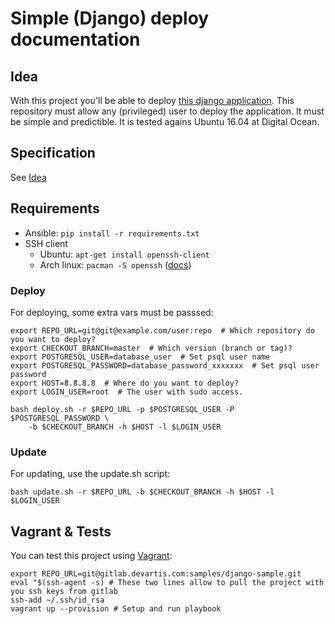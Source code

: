 # Simple (Django) deploy documentation

## Idea

With this project you'll be able to deploy [this django application](https://gitlab.devartis.com/samples/django-sample).
This repository must allow any (privileged) user to deploy the application.
It must be simple and predictible.
It is tested agains Ubuntu 16.04 at Digital Ocean.

## Specification

See [Idea](docs/idea.md)

## Requirements

- Ansible: `pip install -r requirements.txt`
- SSH client
  - Ubuntu: `apt-get install openssh-client`
  - Arch linux: `pacman -S openssh` ([docs](https://wiki.archlinux.org/index.php/Secure_Shell#OpenSSH))

### Deploy

For deploying, some extra vars must be passsed:

    export REPO_URL=git@git@example.com/user:repo  # Which repository do you want to deploy?
    export CHECKOUT_BRANCH=master  # Which version (branch or tag)?
    export POSTGRESQL_USER=database_user  # Set psql user name
    export POSTGRESQL_PASSWORD=database_password_xxxxxxx  # Set psql user password
    export HOST=8.8.8.8  # Where do you want to deploy?
    export LOGIN_USER=root  # The user with sudo access.

    bash deploy.sh -r $REPO_URL -p $POSTGRESQL_USER -P $POSTGRESQL_PASSWORD \
        -b $CHECKOUT_BRANCH -h $HOST -l $LOGIN_USER

### Update

For updating, use the update.sh script:

    bash update.sh -r $REPO_URL -b $CHECKOUT_BRANCH -h $HOST -l $LOGIN_USER

## Vagrant & Tests

You can test this project using [Vagrant](https://www.vagrantup.com/):

    export REPO_URL=git@gitlab.devartis.com:samples/django-sample.git
    eval "$(ssh-agent -s) # These two lines allow to pull the project with you ssh keys from gitlab
    ssh-add ~/.ssh/id_rsa
    vagrant up --provision # Setup and run playbook